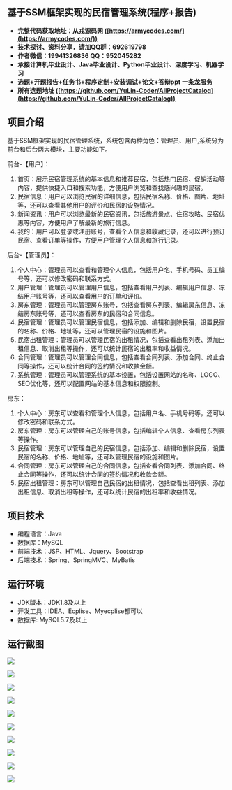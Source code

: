## 基于SSM框架实现的民宿管理系统(程序+报告)

- <b>完整代码获取地址：从戎源码网 ([https://armycodes.com/](https://armycodes.com/))</b>
- <b>技术探讨、资料分享，请加QQ群：692619798</b> 
- <b>作者微信：19941326836  QQ：952045282</b> 
- <b>承接计算机毕业设计、Java毕业设计、Python毕业设计、深度学习、机器学习</b>
- <b>选题+开题报告+任务书+程序定制+安装调试+论文+答辩ppt 一条龙服务</b>
- <b>所有选题地址 ([https://github.com/YuLin-Coder/AllProjectCatalog](https://github.com/YuLin-Coder/AllProjectCatalog)) </b>

## 项目介绍
基于SSM框架实现的民宿管理系统，系统包含两种角色：管理员、用户,系统分为前台和后台两大模块，主要功能如下。

前台-【用户】：
1. 首页：展示民宿管理系统的基本信息和推荐民宿，包括热门民宿、促销活动等内容，提供快捷入口和搜索功能，方便用户浏览和查找感兴趣的民宿。
2. 民宿信息：用户可以浏览民宿的详细信息，包括民宿名称、价格、图片、地址等，还可以查看其他用户的评价和民宿的设施情况。
3. 新闻资讯：用户可以浏览最新的民宿资讯，包括旅游景点、住宿攻略、民宿优惠等内容，方便用户了解最新的旅行信息。
4. 我的：用户可以登录或注册账号，查看个人信息和收藏记录，还可以进行预订民宿、查看订单等操作，方便用户管理个人信息和旅行记录。

后台-【管理员】：
1. 个人中心：管理员可以查看和管理个人信息，包括用户名、手机号码、员工编号等，还可以修改密码和联系方式。
2. 用户管理：管理员可以管理用户信息，包括查看用户列表、编辑用户信息、冻结用户账号等，还可以查看用户的订单和评价。
3. 房东管理：管理员可以管理房东账号，包括查看房东列表、编辑房东信息、冻结房东账号等，还可以查看房东的民宿和合同信息。
4. 民宿管理：管理员可以管理民宿信息，包括添加、编辑和删除民宿，设置民宿的名称、价格、地址等，还可以管理民宿的设施和图片。
5. 民宿出租管理：管理员可以管理民宿的出租情况，包括查看出租列表、添加出租信息、取消出租等操作，还可以统计民宿的出租率和收益情况。
6. 合同管理：管理员可以管理合同信息，包括查看合同列表、添加合同、终止合同等操作，还可以统计合同的签约情况和收款金额。
7. 系统管理：管理员可以管理系统的基本设置，包括设置网站的名称、LOGO、SEO优化等，还可以配置网站的基本信息和权限控制。

房东：
1. 个人中心：房东可以查看和管理个人信息，包括用户名、手机号码等，还可以修改密码和联系方式。
2. 房东管理：房东可以管理自己的账号信息，包括编辑个人信息、查看房东列表等操作。
3. 民宿管理：房东可以管理自己的民宿信息，包括添加、编辑和删除民宿，设置民宿的名称、价格、地址等，还可以管理民宿的设施和图片。
4. 合同管理：房东可以管理自己的合同信息，包括查看合同列表、添加合同、终止合同等操作，还可以统计合同的签约情况和收款金额。
5. 民宿出租管理：房东可以管理自己民宿的出租情况，包括查看出租列表、添加出租信息、取消出租等操作，还可以统计民宿的出租率和收益情况。

## 项目技术
- 编程语言：Java
- 数据库：MySQL
- 前端技术：JSP、HTML、Jquery、Bootstrap
- 后端技术：Spring、SpringMVC、MyBatis

## 运行环境
- JDK版本：JDK1.8及以上
- 开发工具：IDEA、Ecplise、Myecplise都可以
- 数据库: MySQL5.7及以上

## 运行截图
![](screenshot/1.png)

![](screenshot/2.png)

![](screenshot/3.png)

![](screenshot/4.png)

![](screenshot/5.png)

![](screenshot/6.png)

![](screenshot/7.png)

![](screenshot/8.png)

![](screenshot/9.png)

![](screenshot/10.png)
